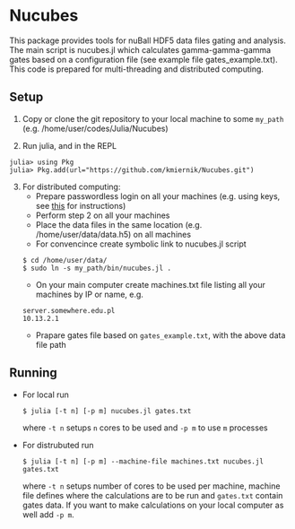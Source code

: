 # Nucubes
This package provides tools for nuBall HDF5 data files gating and
analysis. The main script is nucubes.jl which calculates gamma-gamma-gamma
gates based on a configuration file (see example file gates_example.txt).
This code is prepared for multi-threading and distributed computing.

## Setup
1. Copy or clone the git repository to your local machine to some `my_path` 
  (e.g. /home/user/codes/Julia/Nucubes)

2. Run julia, and in the REPL
```julia-repl
julia> using Pkg
julia> Pkg.add(url="https://github.com/kmiernik/Nucubes.git")
```

3. For distributed computing:
    * Prepare passwordless login on all your machines (e.g. using keys, 
      see [this](https://wiki.archlinux.org/index.php/SSH_keys) for
      instructions)
    * Perform step 2 on all your machines
    * Place the data files in the same location (e.g. /home/user/data/data.h5)
      on all machines
    * For convencince create symbolic link to nucubes.jl script
    ```
    $ cd /home/user/data/
    $ sudo ln -s my_path/bin/nucubes.jl .
    ```
    * On your main computer create machines.txt file listing all your 
    machines by IP or name, e.g.
    ```
    server.somewhere.edu.pl
    10.13.2.1
    ```
    * Prapare gates file based on `gates_example.txt`, with the above 
      data file path

## Running
    
* For local run
    ```
    $ julia [-t n] [-p m] nucubes.jl gates.txt
    ```
    where `-t n` setups `n` cores to be used and `-p m` to use `m` processes

* For distrubuted run
    ```
    $ julia [-t n] [-p m] --machine-file machines.txt nucubes.jl gates.txt
    ```
    where `-t n` setups number of cores to be used per machine, machine
    file defines where the calculations are to be run and `gates.txt`
    contain gates data. If you want to make calculations on your local
    computer as well add `-p m`.
